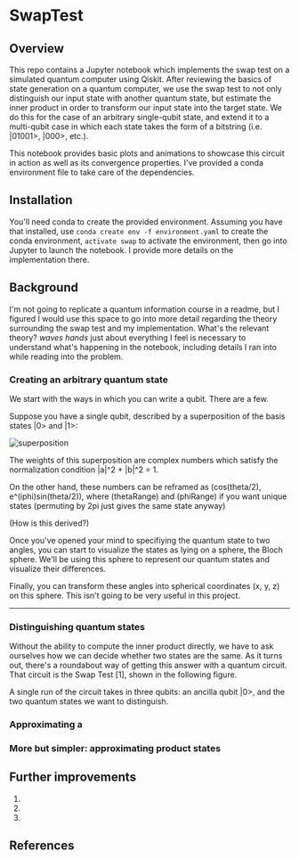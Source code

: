 # SwapTest

## Overview

This repo contains a Jupyter notebook which implements the swap test on a simulated quantum computer using Qiskit. After reviewing the basics of state generation on a quantum computer, we use the swap test to not only distinguish our input state with another quantum state, but estimate the inner product in order to transform our input state into the target state. We do this for the case of an arbitrary single-qubit state, and extend it to a multi-qubit case in which each state takes the form of a bitstring (i.e. |01001>, |000>, etc.). 

This notebook provides basic plots and animations to showcase this circuit in action as well as its convergence properties. I've provided a conda environment file to take care of the dependencies.

## Installation

You'll need conda to create the provided environment. Assuming you have that installed, use `conda create env -f environment.yaml` to create the conda environment, `activate swap` to activate the environment, then go into Jupyter to launch the notebook. I provide more details on the implementation there. 

## Background

I'm not going to replicate a quantum information course in a readme, but I figured I would use this space to go into more detail regarding the theory surrounding the swap test and my implementation. What's the relevant theory? *waves hands* just about everything I feel is necessary to understand what's happening in the notebook, including details I ran into while reading into the problem. 

### Creating an arbitrary quantum state

We start with the ways in which you can write a qubit. There are a few. 

Suppose you have a single qubit, described by a superposition of the basis states |0> and |1>:

![superposition](https://github.com/jrbarnett96/SwapTest/tree/main/assets/images/statevector_amp.png)

The weights of this superposition are complex numbers which satisfy the normalization condition |a|^2 + |b|^2 = 1. 

On the other hand, these numbers can be reframed as (cos(theta/2), e^(iphi)sin(theta/2)), where (thetaRange) and (phiRange) if you want unique states (permuting by 2pi just gives the same state anyway)

(How is this derived?)

Once you've opened your mind to specifiying the quantum state to two angles, you can start to visualize the states as lying on a sphere, the Bloch sphere. We'll be using this sphere to represent our quantum states and visualize their differences.

Finally, you can transform these angles into spherical coordinates (x, y, z) on this sphere. This isn't going to be very useful in this project.

---





### Distinguishing quantum states

Without the ability to compute the inner product directly, we have to ask ourselves how we can decide whether two states are the same. As it turns out, there's a roundabout way of getting this answer with a quantum circuit. That circuit is the Swap Test [1], shown in the following figure. 

A single run of the circuit takes in three qubits: an ancilla qubit |0>, and the two quantum states we want to distinguish. 

### Approximating a 

### More but simpler: approximating product states

## Further improvements

1. 
2. 
3.

## References



